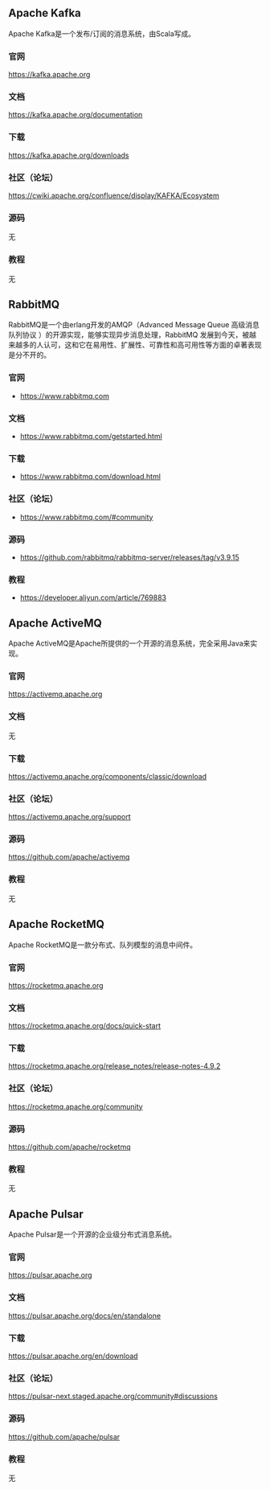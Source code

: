 ##  Apache Kafka

Apache Kafka是一个发布/订阅的消息系统，由Scala写成。

### 官网
https://kafka.apache.org

### 文档
https://kafka.apache.org/documentation

### 下载
https://kafka.apache.org/downloads

### 社区（论坛）
https://cwiki.apache.org/confluence/display/KAFKA/Ecosystem

### 源码
无

### 教程
无


## RabbitMQ

RabbitMQ是一个由erlang开发的AMQP（Advanced Message Queue 高级消息队列协议 ）的开源实现，能够实现异步消息处理，RabbitMQ 发展到今天，被越来越多的人认可，这和它在易用性、扩展性、可靠性和高可用性等方面的卓著表现是分不开的。

### 官网
- https://www.rabbitmq.com

### 文档
- https://www.rabbitmq.com/getstarted.html

### 下载
- https://www.rabbitmq.com/download.html

### 社区（论坛）
- https://www.rabbitmq.com/#community

### 源码
- https://github.com/rabbitmq/rabbitmq-server/releases/tag/v3.9.15

### 教程
- https://developer.aliyun.com/article/769883


##  Apache ActiveMQ

Apache ActiveMQ是Apache所提供的一个开源的消息系统，完全采用Java来实现。

### 官网
https://activemq.apache.org

### 文档
无

### 下载
https://activemq.apache.org/components/classic/download

### 社区（论坛）
https://activemq.apache.org/support

### 源码
https://github.com/apache/activemq

### 教程
无


##  Apache RocketMQ

Apache RocketMQ是一款分布式、队列模型的消息中间件。

### 官网
https://rocketmq.apache.org

### 文档
https://rocketmq.apache.org/docs/quick-start

### 下载
https://rocketmq.apache.org/release_notes/release-notes-4.9.2

### 社区（论坛）
https://rocketmq.apache.org/community

### 源码
https://github.com/apache/rocketmq

### 教程
无


##  Apache Pulsar

Apache Pulsar是一个开源的企业级分布式消息系统。

### 官网
https://pulsar.apache.org

### 文档
https://pulsar.apache.org/docs/en/standalone

### 下载
https://pulsar.apache.org/en/download

### 社区（论坛）
https://pulsar-next.staged.apache.org/community#discussions

### 源码
https://github.com/apache/pulsar

### 教程
无

